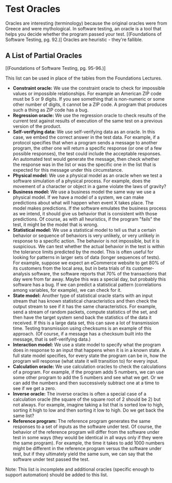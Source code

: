 # Test Oracles

Oracles are interesting (terminology) because the original oracles were from Greece and were mythological. In software testing, an oracle is a tool that helps you decide whether the program passed your test. [(Foundations of Software Testing, pg. 92.)] Oracles are heuristic - they're fallible. 

## A List of Partial Oracles

[(Foundations of Software Testing, pg. 95-96.)]

This list can be used in place of the tables from the Foundations Lectures. 

  * **Constraint oracle:** We use the constraint oracle to check for impossible values or impossible relationships. For example an American ZIP code must be 5 or 9 digits. If you see something that is non-numeric or some other number of digits, it cannot be a ZIP code. A program that produces such a thing as ZIP code has a bug. 
  * **Regression oracle:** We use the regression oracle to check results of the current test against results of execution of the same test on a previous version of the product. 
  * **Self-verifying data:** We use self-verifying data as an oracle. In this case, we embed the correct answer in the test data. For example, if a protocol specifies that when a program sends a message to another program, the other one will return a specific response (or one of a few possible responses), the test could include the acceptable responses. An automated test would generate the message, then check whether the response was in the list or was the specific one in the list that is expected for this message under this circumstance. 
  * **Physical model:** We use a physical model as an oracle when we test a software simulation of a physical process. For example, does the movement of a character or object in a game violate the laws of gravity?
  * **Business model:** We use a business model the same way we use a physical model. If we have a model of a system, we can make predictions about what will happen when event X takes place. The model makes predictions. If the software emulates the business process as we intend, it should give us behavior that is consistent with those predictions. Of course, as with all heuristics, if the program "fails" the test, it might be the model that is wrong. 
  * **Statistical model:** We use a statistical model to tell us that a certain behavior or sequence of behaviors is very unlikely, or very unlikely in response to a specific action. The behavior is not impossible, but it is suspicious. We can test whether the actual behavior in the test is within the tolerance limits predicted by the model. This is often useful for looking for patterns in larger sets of data (longer sequences of tests). For example, suppose we expect an eCommerce website to get 80% of its customers from the local area, but in beta trials of its customer-analysis software, the software reports that 70% of the transactions that day were from far away. Maybe this was a special day, but probably this software has a bug. If we can predict a statistical pattern (correlations among variables, for example), we can check for it.
  * **State model:** Another type of statistical oracle starts with an input stream that has known statistical characteristics and then check the output stream to see if it has the same characteristics. For example, send a stream of random packets, compute statistics of the set, and then have the target system send back the statistics of the data it received. If this is a large data set, this can save a lot of transmission time. Testing transmission using checksums is an example of this approach. (Of course, if a message has a checksum built into the message, that is self-verifying data.)
  * **Interaction model:** We use a state model to specify what the program does in response to an input that happens when it is in a known state. A full state model specifies, for every state the program can be in, how the program will response (what state it will transition to) for every input.
  * **Calculation oracle:** We use calculation oracles to check the calculations of a program. For example, if the program adds 5 numbers, we can use some other program to add the 5 numbers and see what we get. Or we can add the numbers and then successively subtract one at a time to see if we get a zero. 
  * **Inverse oracle:** The inverse oracles is often a special case of a calculation oracle (the square of the square root of 2 should be 2) but not always. For example, imagine taking a list that is sorted low to high, sorting it high to low and then sorting it low to high. Do we get back the same list?
  * **Reference program:** The reference program generates the same responses to a set of inputs as the software under test. Of course, the behavior of the reference program will differ from the software under test in some ways (they would be identical in all ways only if they were the same program). For example, the time it takes to add 1000 numbers might be different in the reference program versus the software under test, but if they ultimately yield the same sum, we can say that the software under test passed the test. 

Note: This list is incomplete and additional oracles (specific enough to support automation) should be added to this list.  
